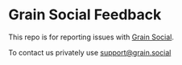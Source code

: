 # Grain Social Feedback

This repo is for reporting issues with [Grain Social](https://grain.social).

To contact us privately use support@grain.social
